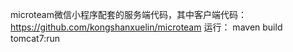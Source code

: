 microteam微信小程序配套的服务端代码，其中客户端代码：https://github.com/kongshanxuelin/microteam
运行：
maven build tomcat7:run